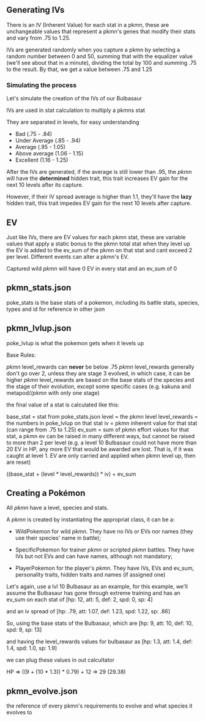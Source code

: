 ## Generating IVs

There is an IV (Inherent Value) for each stat in a pkmn, these are unchangeable values that represent a pkmn's genes that modify their stats and vary from .75 to 1.25.

IVs are generated randomly when you capture a pkmn by selecting a random number between 0 and 50, summing that with the equalizer value (we'll see about that in a minute), dividing the total by 100 and summing .75 to the result. By that, we get a value between .75 and 1.25

### Simulating the process

Let's simulate the creation of the IVs of our Bulbasaur

IVs are used in stat calculation to multiply a pkmns stat

They are separated in levels, for easy understanding

- Bad           (.75 - .84)
- Under Average (.85 - .94)
- Average       (.95 - 1.05)
- Above average (1.06 - 1.15)
- Excellent     (1.16 - 1.25)

After the IVs are generated, if the average is still lower than .95, the *pkmn* will have the **determined** hidden trait, this trait increases EV gain for the next 10 levels after its capture.

However, if their IV spread average is higher than 1.1, they'll have the **lazy** hidden trait, this trait impedes EV gain for the next 10 levels after capture.

## EV

Just like IVs, there are EV values for each pkmn stat, these are variable values that apply a static bonus to the pkmn total stat when they level up
the EV is added to the ev_sum of the pkmn on that stat and cant exceed 2 per level. Different events can alter a pkmn's EV.

Captured wild *pkmn* will have 0 EV in every stat and an ev_sum of 0


## pkmn_stats.json

poke_stats is the base stats of a pokemon, including its battle stats, species,
types and id for reference in other json

## pkmn_lvlup.json

poke_lvlup is what the pokemon gets when it levels up

Base Rules:

*pkmn* level_rewards can **never** be below .75
*pkmn* level_rewards generally don't go over 2, unless they are stage 3 evolved, in which case, it can be higher
*pkmn* level_rewards are based on the base stats of the species and the stage of their evolution, except some specific cases (e.g. kakuna and metapod//*pkmn* with only one stage)


the final value of a stat is calculated like this:

base_stat = stat from poke_stats.json
level = the pkmn level
level_rewards = the numbers in poke_lvlup on that stat
iv = pkmn inherent value for that stat (can range from .75 to 1.25)
ev_sum = sum of pkmn effort values for that stat, a pkmn ev can be raised in many different ways, but cannot be raised to more than 2 per level (e.g. a level 10 Bulbasaur could not have more than 20 EV in HP, any more EV that would be awarded are lost. That is, if it was caught at level 1. EV are only carried and applied when pkmn level up, then are reset)

((base_stat + (level * level_rewards)) * iv) + ev_sum

## Creating a Pokémon

All *pkmn* have a level, species and stats.

A *pkmn* is created by instantiating the appropriat class, it can be a: 

- WildPokemon for wild *pkmn*. They have no IVs or EVs nor names (they use their species' name in battle);
 
- SpecificPokemon for trainer *pkmn* or scripted *pkmn* battles. They have IVs but not EVs and can have names, although not mandatory;

- PlayerPokemon for the player's *pkmn*. They have IVs, EVs and ev_sum, personality traits, hidden traits and names (if assigned one)

Let's again, use a lvl 10 Bulbasaur as an example, for this example, we'll assume the Bulbasaur has gone through extreme training and has an ev_sum on each stat of 
[hp: 12, att: 5, def: 2, spd: 0, sp: 4]

and an iv spread of 
[hp: .79, att: 1.07, def: 1.23, spd: 1.22, sp: .86]

So, using the base stats of the Bulbasaur, which are
[hp: 9, att: 10, def: 10, spd: 9, sp: 13]

and having the level_rewards values for bulbasaur as
[hp: 1.3, att: 1.4, def: 1.4, spd: 1.0, sp: 1.9]

we can plug these values in out calcultator

HP => ((9 + (10 * 1.3)) * 0.79) + 12 => 29 (29.38)

## pkmn_evolve.json

the reference of every pkmn's requirements to evolve and what species it evolves to 